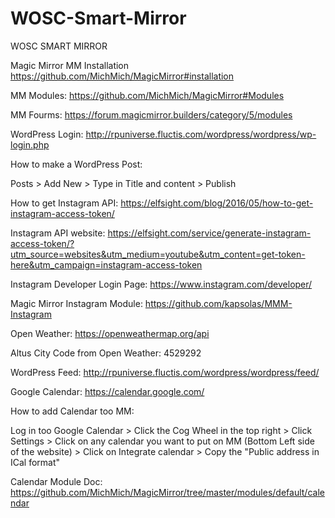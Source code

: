 # WOSC-Smart-Mirror
WOSC SMART MIRROR


Magic Mirror
MM Installation
https://github.com/MichMich/MagicMirror#installation

MM Modules:
https://github.com/MichMich/MagicMirror#Modules

MM Fourms:
https://forum.magicmirror.builders/category/5/modules

WordPress Login:
http://rpuniverse.fluctis.com/wordpress/wordpress/wp-login.php

How to make a WordPress Post:

Posts > Add New > Type in Title and content > Publish 

How to get Instagram API:
https://elfsight.com/blog/2016/05/how-to-get-instagram-access-token/

Instagram API website:
https://elfsight.com/service/generate-instagram-access-token/?utm_source=websites&utm_medium=youtube&utm_content=get-token-here&utm_campaign=instagram-access-token

Instagram Developer Login Page:
https://www.instagram.com/developer/

Magic Mirror Instagram Module:
https://github.com/kapsolas/MMM-Instagram

Open Weather:
https://openweathermap.org/api

Altus City Code from Open Weather:
4529292

WordPress Feed:
http://rpuniverse.fluctis.com/wordpress/wordpress/feed/

Google Calendar:
https://calendar.google.com/

How to add Calendar too MM:

Log in too Google Calendar > Click the Cog Wheel in the top right > Click Settings > Click on any calendar you want to put on MM (Bottom Left side of the website) > Click on Integrate calendar > Copy the "Public address in ICal format"

Calendar Module Doc:
https://github.com/MichMich/MagicMirror/tree/master/modules/default/calendar
